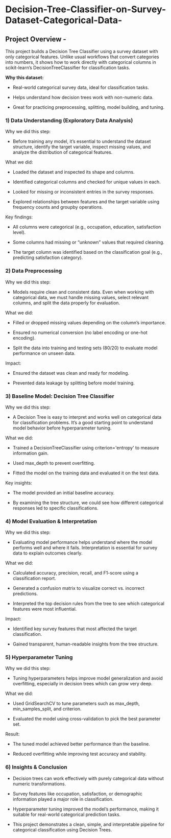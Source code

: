 # Decision-Tree-Classifier-on-Survey-Dataset-Categorical-Data-

## Project Overview - 
This project builds a Decision Tree Classifier using a survey dataset with only categorical features. Unlike usual workflows that convert categories into numbers, it shows how to work directly with categorical columns in scikit-learn’s DecisionTreeClassifier for classification tasks.


**Why this dataset:** 

* Real-world categorical survey data, ideal for classification tasks.

* Helps understand how decision trees work with non-numeric data.

* Great for practicing preprocessing, splitting, model building, and tuning.

### 1) Data Understanding (Exploratory Data Analysis)

Why we did this step:
* Before training any model, it’s essential to understand the dataset structure, identify the target variable, inspect missing values, and analyze the distribution of categorical features.

What we did:

* Loaded the dataset and inspected its shape and columns.

* Identified categorical columns and checked for unique values in each.

* Looked for missing or inconsistent entries in the survey responses.

* Explored relationships between features and the target variable using frequency counts and groupby operations.

Key findings:

* All columns were categorical (e.g., occupation, education, satisfaction level).

* Some columns had missing or “unknown” values that required cleaning.

* The target column was identified based on the classification goal (e.g., predicting satisfaction category).

### 2) Data Preprocessing

Why we did this step:
* Models require clean and consistent data. Even when working with categorical data, we must handle missing values, select relevant columns, and split the data properly for evaluation.

What we did:

* Filled or dropped missing values depending on the column’s importance.

* Ensured no numerical conversion (no label encoding or one-hot encoding).

* Split the data into training and testing sets (80/20) to evaluate model performance on unseen data.

Impact:

* Ensured the dataset was clean and ready for modeling.

* Prevented data leakage by splitting before model training.

### 3) Baseline Model: Decision Tree Classifier

Why we did this step:
* A Decision Tree is easy to interpret and works well on categorical data for classification problems. It’s a good starting point to understand model behavior before hyperparameter tuning.

What we did:

* Trained a DecisionTreeClassifier using criterion='entropy' to measure information gain.

* Used max_depth to prevent overfitting.

* Fitted the model on the training data and evaluated it on the test data.

Key insights:

* The model provided an initial baseline accuracy.

* By examining the tree structure, we could see how different categorical responses led to specific classifications.

### 4) Model Evaluation & Interpretation

Why we did this step:
* Evaluating model performance helps understand where the model performs well and where it fails. Interpretation is essential for survey data to explain outcomes clearly.

What we did:

* Calculated accuracy, precision, recall, and F1-score using a classification report.

* Generated a confusion matrix to visualize correct vs. incorrect predictions.

* Interpreted the top decision rules from the tree to see which categorical features were most influential.

Impact:

* Identified key survey features that most affected the target classification.

* Gained transparent, human-readable insights from the tree structure.

### 5) Hyperparameter Tuning

Why we did this step:
* Tuning hyperparameters helps improve model generalization and avoid overfitting, especially in decision trees which can grow very deep.

What we did:

* Used GridSearchCV to tune parameters such as max_depth, min_samples_split, and criterion.

* Evaluated the model using cross-validation to pick the best parameter set.

Result:

* The tuned model achieved better performance than the baseline.

* Reduced overfitting while improving test accuracy and stability.

### 6) Insights & Conclusion

* Decision trees can work effectively with purely categorical data without numeric transformations.

* Survey features like occupation, satisfaction, or demographic information played a major role in classification.

* Hyperparameter tuning improved the model’s performance, making it suitable for real-world categorical prediction tasks.

* This project demonstrates a clean, simple, and interpretable pipeline for categorical classification using Decision Trees.
